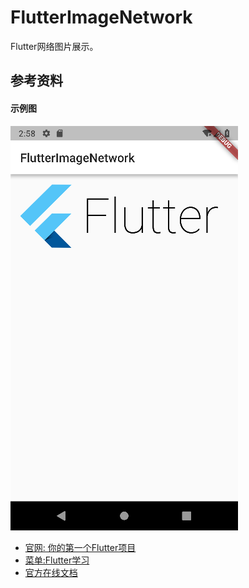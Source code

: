 # FlutterImageNetwork

Flutter网络图片展示。

## 参考资料

#### 示例图

![image](https://github.com/GhostWenju/FlutterImageNetwork/blob/master/flutter_image.png)

- [官网: 你的第一个Flutter项目](https://flutter.io/docs/get-started/codelab)
- [菜单:Flutter学习](https://flutter.io/docs/cookbook) 
- [官方在线文档](https://flutter.io/docs)